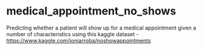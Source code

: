 # medical_appointment_no_shows
Predicting whether a patient will show up for a medical appointment given a number of characteristics using this kaggle dataset - https://www.kaggle.com/joniarroba/noshowappointments
